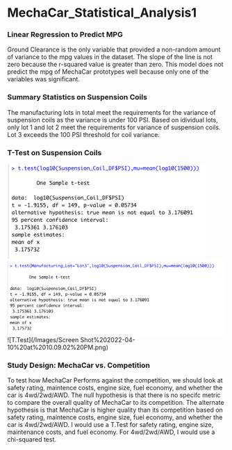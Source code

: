 # MechaCar_Statistical_Analysis1

### Linear Regression to Predict MPG
Ground Clearance is the only variable that provided a non-random amount of variance to the mpg values in the dataset. The slope of the line is not zero because the r-squared value is greater than zero. This model does not predict the mpg of MechaCar prototypes well because only one of the variables was significant. 

### Summary Statistics on Suspension Coils
The manufacturing lots in total meet the requirements for the variance of suspension coils as the variance is under 100 PSI. Based on idividual lots, only lot 1 and lot 2 meet the requirements for variance of suspension coils. Lot 3 exceeds the 100 PSI threshold for coil variance. 

### T-Test on Suspension Coils
![T.Test](/Images/T.Test_All.png)
![T.Test](/Images/T.Test_Lot3.png)
![T.Test](/Images/Screen Shot%202022-04-10%20at%2010.09.02%20PM.png)

### Study Design: MechaCar vs. Competition
To test how MechaCar Performs against the competition, we should look at safety rating, maintence costs, engine size, fuel economy, and whether the car is 4wd/2wd/AWD. The null hypothesis is that there is no specifc metric to compare the overall quality of MechaCar to its competition. The alternate hypothesis is that MechaCar is higher quality than its competition based on safety rating, maintence costs, engine size, fuel economy, and whether the car is 4wd/2wd/AWD. I would use a T.Test for safety rating, engine size, maintenance costs, and fuel economy. For 4wd/2wd/AWD, I would use a chi-squared test.
